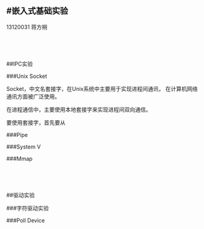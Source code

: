 #嵌入式基础实验
----
13120031 蒋方朔


&#160;

&#160;


##IPC实验

###Unix Socket

Socket，中文名套接字，在Unix系统中主要用于实现进程间通讯，
在计算机网络通讯方面被广泛使用。

在进程通信中，主要使用本地套接字来实现进程间双向通信。

要使用套接字，首先要从



###Pipe

###System V

###Mmap

&#160;

&#160;

##驱动实验

###字符驱动实验

###Poll Device
